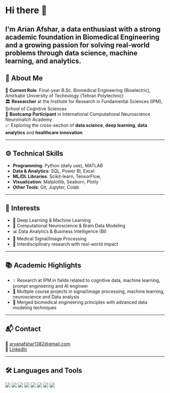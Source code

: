 # Hi there 👋  
I'm **Arian Afshar**, a data enthusiast with a strong academic foundation in Biomedical Engineering and a growing passion for solving real-world problems through **data science**, **machine learning**, and **analytics**.
---

## 📌 About Me

🔬 **Current Role**: Final-year B.Sc. Biomedical Engineering (Bioelectric), Amirkabir University of Technology (Tehran Polytechnic)  
🏛️ **Researcher** at the Institute for Research in Fundamental Sciences (IPM), School of Cognitive Sciences  
🧠 **Bootcamp Participant** in International Computational Neuroscience Neuromatch Academy  
📈 Exploring the cross-section of **data science**, **deep learning**, **data analytics** and **healthcare innovation**

---

## ⚙️ Technical Skills

- **Programming**: Python (daily use), MATLAB  
- **Data & Analytics**: SQL, Power BI, Excel   
- **ML/DL Libraries**: Scikit-learn, TensorFlow,   
- **Visualization**: Matplotlib, Seaborn, Plotly  
- **Other Tools**: Git, Jupyter, Colab

---

## 🎯 Interests

- 🤖 Deep Learning & Machine Learning
- 🧠 Computational Neuroscience & Brain Data Modeling  
- 📊 Data Analytics & Business Intelligence (BI)  
- 🏥 Medical Signal/Image Processing  
- 🚀 Interdisciplinary research with real-world impact  

---

## 📚 Academic Highlights

- 💡 Research at IPM in fields related to cognitive data, machine learning, prompt engineering and AI engineer  
- 🧪 Multiple course projects in signal/image processing, machine learning, neuroscience and Data analysis 
- 🥼 Merged biomedical engineering principles with advanced data modeling techniques  

---

## 📬 Contact

📧 aryanafshar1382@gmail.com  
🔗 [LinkedIn](https://www.linkedin.com/in/arian-afshar-080b30247)  


---

## 🛠️ Languages and Tools

<p align="left">
  <img src="https://img.shields.io/badge/Python-3776AB?style=for-the-badge&logo=python&logoColor=white"/>
  <img src="https://img.shields.io/badge/SQL-4479A1?style=for-the-badge&logo=postgresql&logoColor=white"/>
  <img src="https://img.shields.io/badge/MATLAB-0076A8?style=for-the-badge&logo=mathworks&logoColor=white"/>
  <img src="https://img.shields.io/badge/Power%20BI-F2C811?style=for-the-badge&logo=powerbi&logoColor=black"/>
  <img src="https://img.shields.io/badge/scikit--learn-F7931E?style=for-the-badge&logo=scikit-learn&logoColor=white"/>
  <img src="https://img.shields.io/badge/TensorFlow-FF6F00?style=for-the-badge&logo=tensorflow&logoColor=white"/>
  <img src="https://img.shields.io/badge/Git-F05032?style=for-the-badge&logo=git&logoColor=white"/>
  <img src="https://img.shields.io/badge/Jupyter-F37626?style=for-the-badge&logo=jupyter&logoColor=white"/>
</p>
